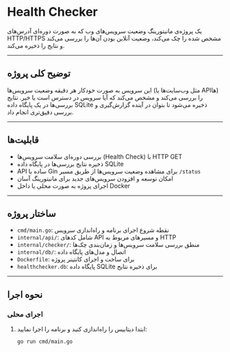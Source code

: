 # Health Checker

یک پروژه‌ی مانیتورینگ وضعیت سرویس‌های وب که به صورت دوره‌ای آدرس‌های HTTP/HTTPS مشخص شده را چک می‌کند، وضعیت آنلاین بودن آن‌ها را بررسی می‌کند و نتایج را ذخیره می‌کند.

---

## توضیح کلی پروژه

این سرویس به صورت خودکار هر دقیقه وضعیت سرویس‌ها (مثل وب‌سایت‌ها یا API‌ها) را بررسی می‌کند و مشخص می‌کند که آیا سرویس در دسترس است یا خیر. نتایج بررسی‌ها در یک پایگاه داده SQLite ذخیره می‌شود تا بتوان در آینده گزارش‌گیری و بررسی دقیق‌تری انجام داد.

---

## قابلیت‌ها

- بررسی دوره‌ای سلامت سرویس‌ها (Health Check) با HTTP GET
- ذخیره نتایج بررسی‌ها در پایگاه داده SQLite
- API ساده با Gin برای مشاهده وضعیت سرویس‌ها از طریق مسیر `/status`
- امکان توسعه و افزودن سرویس‌های جدید برای مانیتورینگ آسان
- اجرای پروژه به صورت محلی یا داخل Docker

---

## ساختار پروژه

- `cmd/main.go`: نقطه شروع اجرای برنامه و راه‌اندازی سرویس
- `internal/api/`: شامل کدهای API و مسیرهای مربوط به HTTP
- `internal/checker/`: منطق بررسی سلامت سرویس‌ها و زمان‌بندی چک‌ها
- `internal/db/`: اتصال و مدل‌های پایگاه داده
- `Dockerfile`: برای ساخت و اجرای کانتینر پروژه
- `healthchecker.db`: پایگاه داده SQLite برای ذخیره نتایج

---

## نحوه اجرا

### اجرای محلی

1. ابتدا دیتابیس را راه‌اندازی کنید و برنامه را اجرا نمایید:
   ```bash
   go run cmd/main.go
